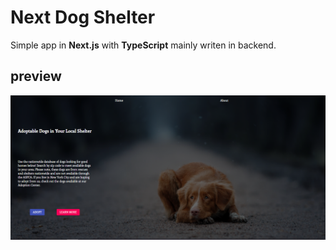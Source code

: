 # Next Dog Shelter


Simple app in **Next.js** with **TypeScript** mainly writen in backend.


## preview 

![preview](https://raw.githubusercontent.com/kubo550/adotp-app/main/preview/p1.png)
